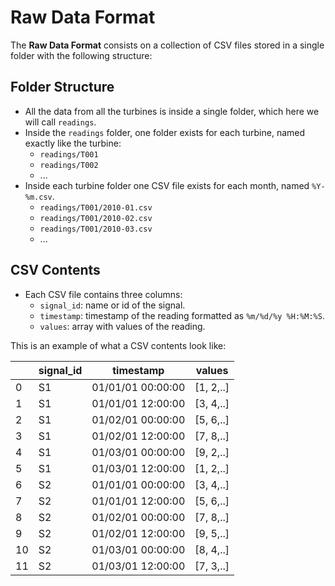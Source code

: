 # Raw Data Format

The **Raw Data Format** consists on a collection of CSV files stored in a single folder with the
following structure:

## Folder Structure

* All the data from all the turbines is inside a single folder, which here we will call `readings`.
* Inside the `readings` folder, one folder exists for each turbine, named exactly like the turbine:
    * `readings/T001`
    * `readings/T002`
    * ...
* Inside each turbine folder one CSV file exists for each month, named `%Y-%m.csv`.
    * `readings/T001/2010-01.csv`
    * `readings/T001/2010-02.csv`
    * `readings/T001/2010-03.csv`
    * ...

## CSV Contents

* Each CSV file contains three columns:
    * `signal_id`: name or id of the signal.
    * ``timestamp``: timestamp of the reading formatted as ``%m/%d/%y %H:%M:%S``.
    * `values`: array with values of the reading.

This is an example of what a CSV contents look like:

|    | signal_id   | timestamp         |    values |
|----|-------------|-------------------|-----------|
|  0 | S1          | 01/01/01 00:00:00 | [1, 2,..] |
|  1 | S1          | 01/01/01 12:00:00 | [3, 4,..] |
|  2 | S1          | 01/02/01 00:00:00 | [5, 6,..] |
|  3 | S1          | 01/02/01 12:00:00 | [7, 8,..] |
|  4 | S1          | 01/03/01 00:00:00 | [9, 2,..] |
|  5 | S1          | 01/03/01 12:00:00 | [1, 2,..] |
|  6 | S2          | 01/01/01 00:00:00 | [3, 4,..] |
|  7 | S2          | 01/01/01 12:00:00 | [5, 6,..] |
|  8 | S2          | 01/02/01 00:00:00 | [7, 8,..] |
|  9 | S2          | 01/02/01 12:00:00 | [9, 5,..] |
| 10 | S2          | 01/03/01 00:00:00 | [8, 4,..] |
| 11 | S2          | 01/03/01 12:00:00 | [7, 3,..] |
